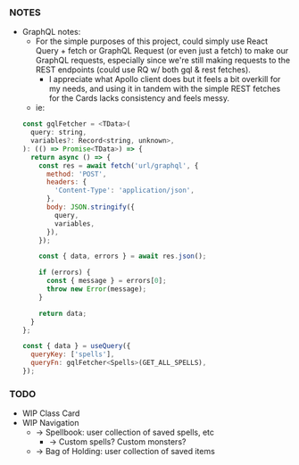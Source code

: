 ### NOTES
* GraphQL notes:
  * For the simple purposes of this project, could simply use React Query + fetch or GraphQL Request (or even just a fetch) to make our GraphQL requests, especially since we're still making requests to the REST endpoints (could use RQ w/ both gql & rest fetches). 
    * I appreciate what Apollo client does but it feels a bit overkill for my needs, and using it in tandem with the simple REST fetches for the Cards lacks consistency and feels messy.
  * ie:
  ```javascript
  const gqlFetcher = <TData>(
    query: string,
    variables?: Record<string, unknown>,
  ): (() => Promise<TData>) => {
    return async () => {
      const res = await fetch('url/graphql', {
        method: 'POST',
        headers: {
          'Content-Type': 'application/json',
        },
        body: JSON.stringify({
          query,
          variables,
        }),
      });

      const { data, errors } = await res.json();

      if (errors) {
        const { message } = errors[0];
        throw new Error(message);
      }

      return data;
    }
  };

  const { data } = useQuery({
    queryKey: ['spells'],
    queryFn: gqlFetcher<Spells>(GET_ALL_SPELLS),
  });
  ```

### TODO
* WIP Class Card
* WIP Navigation
  * -> Spellbook: user collection of saved spells, etc
    * -> Custom spells? Custom monsters?
  * -> Bag of Holding: user collection of saved items
